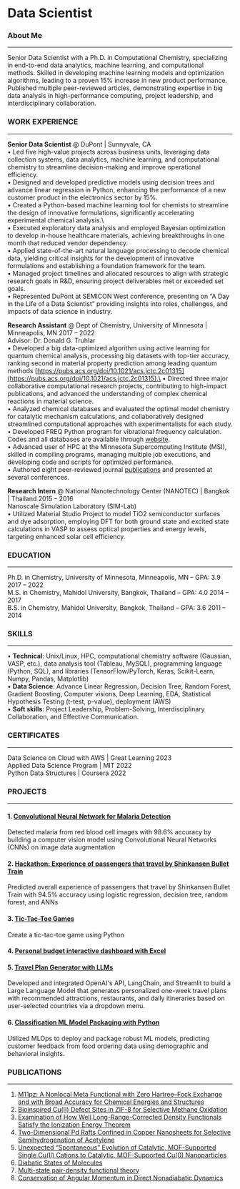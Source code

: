 # Data Scientist  

### About Me
-----------
Senior Data Scientist with a Ph.D. in Computational Chemistry, specializing in end-to-end data analytics, machine learning, and computational methods. Skilled in developing machine learning models and optimization algorithms, leading to a proven 15% increase in new product performance. Published multiple peer-reviewed articles, demonstrating expertise in big data analysis in high-performance computing, project leadership, and interdisciplinary collaboration.

### WORK EXPERIENCE
-----------
**Senior Data Scientist** @ DuPont | Sunnyvale, CA\
•	Led five high-value projects across business units, leveraging data collection systems, data analytics, machine learning, and computational chemistry to streamline decision-making and improve operational efficiency.\
•	Designed and developed predictive models using decision trees and advance linear regression in Python, enhancing the performance of a new customer product in the electronics sector by 15%.\
•	Created a Python-based machine learning tool for chemists to streamline the design of innovative formulations, significantly accelerating experimental chemical analysis.\  
•	Executed exploratory data analysis and employed Bayesian optimization to develop in-house healthcare materials, achieving breakthroughs in one month that reduced vendor dependency.\
•	Applied state-of-the-art natural language processing to decode chemical data, yielding critical insights for the development of innovative formulations and establishing a foundation framework for the team.\
•	Managed project timelines and allocated resources to align with strategic research goals in R&D, ensuring project deliverables met or exceeded set goals.\
•	Represented DuPont at SEMICON West conference, presenting on “A Day in the Life of a Data Scientist” providing insights into roles, challenges, and impacts of data science in industry.

**Research Assistant** @ Dept of Chemistry, University of Minnesota | Minneapolis, MN	2017 – 2022\
Advisor: Dr. Donald G. Truhlar\
•	Developed a big data-optimized algorithm using active learning for quantum chemical analysis, processing big datasets with top-tier accuracy, ranking second in material property prediction among leading quantum methods [https://pubs.acs.org/doi/10.1021/acs.jctc.2c01315](https://pubs.acs.org/doi/10.1021/acs.jctc.2c01315).\
•	Directed three major collaborative computational research projects, contributing to high-impact publications, and advanced the understanding of complex chemical reactions in material science.\
•	Analyzed chemical databases and evaluated the optimal model chemistry for catalytic mechanism calculations, and collaboratively designed streamlined computational approaches with experimentalists for each study.\
•	Developed FREQ Python program for vibrational frequency calculation. Codes and all databases are available through [website](https://comp.chem.umn.edu/freqscale/).\
•	Advanced user of HPC at the Minnesota Supercomputing Institute (MSI), skilled in compiling programs, managing multiple job executions, and developing code and scripts for optimized performance.\
•	Authored eight peer-reviewed journal [publications](###PUBLICATIONS) and presented at several conferences.  

**Research Intern** @ National Nanotechnology Center (NANOTEC) | Bangkok | Thailand	2015 – 2016\
Nanoscale Simulation Laboratory (SIM-Lab)\
•	Utilized Material Studio Project to model TiO2 semiconductor surfaces and dye adsorption, employing DFT for both ground state and excited state calculations in VASP to assess optical properties and energy levels, targeting enhanced solar cell efficiency. 


### EDUCATION
-----------
Ph.D. in Chemistry, University of Minnesota, Minneapolis, MN – GPA: 3.9	 2017 – 2022\
M.S. in Chemistry, Mahidol University, Bangkok, Thailand – GPA: 4.0	2014 – 2017\
B.S. in Chemistry, Mahidol University, Bangkok, Thailand – GPA: 3.6	2011 – 2014

### SKILLS 
-----------
•	**Technical**: Unix/Linux, HPC, computational chemistry software (Gaussian, VASP, etc.), data analysis tool (Tableau, MySQL), programming language (Python, SQL), and libraries (TensorFlow/PyTorch, Keras, Scikit-Learn, Numpy, Pandas, Matplotlib)\
•	**Data Science**: Advance Linear Regression, Decision Tree, Random Forest, Gradient Boosting, Computer visions, Deep Learning, EDA, Statistical Hypothesis Testing (t-test, p-value), deployment (AWS)\
•	**Soft skills**: Project Leadership, Problem-Solving, Interdisciplinary Collaboration, and Effective Communication.  

### CERTIFICATES
-----------
Data Science on Cloud with AWS | Great Learning					     		    2023\
Applied Data Science Program | MIT					       		      		    2022  
Python Data Structures | Coursera                                   2022  

### PROJECTS
----------- 
#### 1. [Convolutional Neural Network for Malaria Detection](https://github.com/Sirilukkan/Data_Science_Projects/tree/main/Computer_Vision/Malaria_Detection) 
  Detected malaria from red blood cell images with 98.6% accuracy by building a computer vision model using Convolutional Neural Networks (CNNs) on image data augmentation  
#### 2. [Hackathon: Experience of passengers that travel by Shinkansen Bullet Train](https://github.com/Sirilukkan/Data_Science_Projects/tree/main/Hackathon/Shinkansen%20Bullet%20Train)
  Predicted overall experience of passengers that travel by Shinkansen Bullet Train with 94.5% accuracy using logistic regression, decision tree, random forest, and ANNs  
#### 3. [Tic-Tac-Toe Games](https://github.com/Sirilukkan/Python/tree/main/Tic_Tac_Toe_game)  
  Create a tic-tac-toe game using Python  
#### 4. [Personal budget interactive dashboard with Excel](https://github.com/Sirilukkan/Data_analysis/tree/main/Excels/Dashboard)  
#### 5. [Travel Plan Generator with LLMs](https://github.com/Sirilukkan/LLMs_NLPs_GenerativeAI/tree/main/TravelPlanGenerator)  
  Developed and integrated OpenAI's API, LangChain, and Streamlit to build a Large Language Model that generates personalized one-week travel plans with recommended attractions, restaurants, and daily itineraries based on user-selected countries via a dropdown menu.  
#### 6. [Classification ML Model Packaging with Python](https://github.com/Sirilukkan/MLOps/tree/main/Packaging_ClassificationModels_online_food)  
  Utilized MLOps to deploy and package robust ML models, predicting customer feedback from food ordering data using demographic and behavioral insights.	
  
### PUBLICATIONS
-----------  
1. [M11pz: A Nonlocal Meta Functional with Zero Hartree–Fock Exchange and with Broad Accuracy for Chemical Energies and Structures](https://pubs.acs.org/doi/10.1021/acs.jctc.2c01315)
2. [Bioinspired Cu(II) Defect Sites in ZIF-8 for Selective Methane Oxidation](https://pubs.acs.org/doi/10.1021/jacs.3c06981)
3. [Examination of How Well Long-Range-Corrected Density Functionals Satisfy the Ionization Energy Theorem](https://pubs.acs.org/doi/10.1021/acs.jctc.1c00440)
4. [Two-Dimensional Pd Rafts Confined in Copper Nanosheets for Selective Semihydrogenation of Acetylene](https://pubs.acs.org/doi/10.1021/acs.nanolett.1c01124)
5. [Unexpected “Spontaneous” Evolution of Catalytic, MOF-Supported Single Cu(II) Cations to Catalytic, MOF-Supported Cu(0) Nanoparticles](https://pubs.acs.org/doi/10.1021/jacs.0c10367)
6. [Diabatic States of Molecules](https://pubs.acs.org/doi/10.1021/acs.jpca.1c10583)
7. [Multi-state pair-density functional theory](https://pubs.rsc.org/en/content/articlelanding/2020/fd/d0fd00037j)
8. [Conservation of Angular Momentum in Direct Nonadiabatic Dynamics](https://pubs.acs.org/doi/10.1021/acs.jpclett.9b03749)






